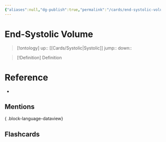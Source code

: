 ```yaml
---
{"aliases":null,"dg-publish":true,"permalink":"/cards/end-systolic-volume/","dgPassFrontmatter":true}
---
```


# End-Systolic Volume

> [!ontology]
> up:: [[Cards/Systolic\|Systolic]]
> jump:: 
> down:: 

> [!Definition] Definition

# Reference

- 

## Mentions


{ .block-language-dataview}

## Flashcards